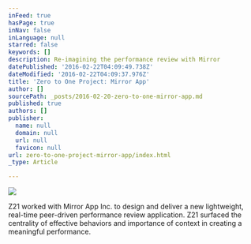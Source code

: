 ```yaml
---
inFeed: true
hasPage: true
inNav: false
inLanguage: null
starred: false
keywords: []
description: Re-imagining the performance review with Mirror
datePublished: '2016-02-22T04:09:49.738Z'
dateModified: '2016-02-22T04:09:37.976Z'
title: 'Zero to One Project: Mirror App'
author: []
sourcePath: _posts/2016-02-20-zero-to-one-mirror-app.md
published: true
authors: []
publisher:
  name: null
  domain: null
  url: null
  favicon: null
url: zero-to-one-project-mirror-app/index.html
_type: Article

---
```

![](https://s3-us-west-2.amazonaws.com/the-grid-img/p/0d5cffbc1d056923b5d094d7b71e8ebab04ee4b6.jpg)

Z21 worked with Mirror App Inc. to design and deliver a new lightweight, real-time peer-driven performance review application. Z21 surfaced the centrality of effective behaviors and importance of context in creating a meaningful performance.